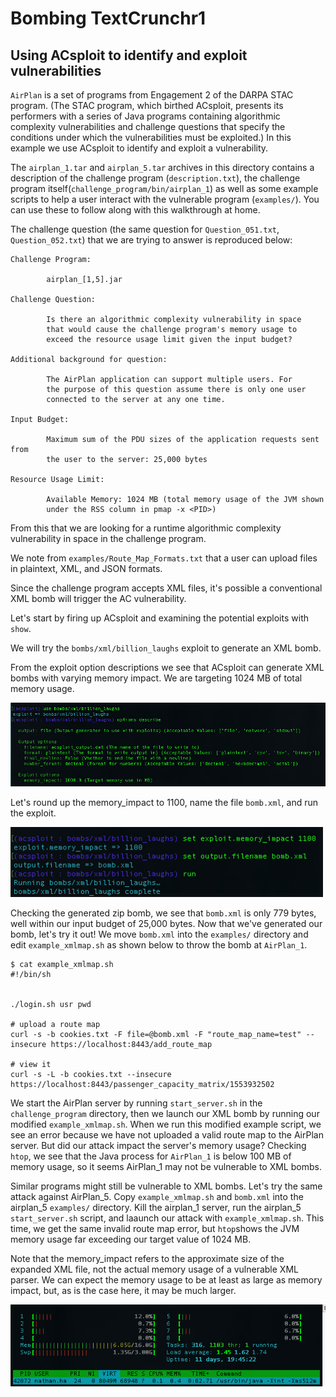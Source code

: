 # Bombing TextCrunchr1

## Using ACsploit to identify and exploit vulnerabilities

`AirPlan` is a set of programs from Engagement 2 of the DARPA STAC program. (The STAC program, which birthed ACsploit, presents its performers with a series of Java programs containing algorithmic complexity vulnerabilities and challenge questions that specify the conditions under which the vulnerabilities must be exploited.) In this example we use ACsploit to identify and exploit a vulnerability.

The `airplan_1.tar` and `airplan_5.tar` archives in this directory contains a description of the challenge program (`description.txt`), the challenge program itself(`challenge_program/bin/airplan_1`) as well as some example scripts to help a user interact with the vulnerable program (`examples/`). You can use these to follow along with this walkthrough at home.

The challenge question (the same question for `Question_051.txt`, `Question_052.txt`) that we are trying to answer is reproduced below:

```
Challenge Program:

        airplan_[1,5].jar

Challenge Question:

        Is there an algorithmic complexity vulnerability in space
        that would cause the challenge program's memory usage to
        exceed the resource usage limit given the input budget?

Additional background for question:

        The AirPlan application can support multiple users. For
        the purpose of this question assume there is only one user
        connected to the server at any one time.

Input Budget:

        Maximum sum of the PDU sizes of the application requests sent from
        the user to the server: 25,000 bytes

Resource Usage Limit:

        Available Memory: 1024 MB (total memory usage of the JVM shown 
        under the RSS column in pmap -x <PID>)
```

From this that we are looking for a runtime algorithmic complexity vulnerability in space in the challenge program. 

We note from `examples/Route_Map_Formats.txt` that a user can upload files in plaintext, XML, and JSON formats.

Since the challenge program accepts XML files, it's possible a conventional XML bomb will trigger the AC vulnerability.

Let's start by firing up ACsploit and examining the potential exploits with `show`.

We will try the `bombs/xml/billion_laughs` exploit to generate an XML bomb.

From the exploit option descriptions we see that ACsploit can generate XML bombs with varying memory impact. We are targeting 1024 MB of total memory usage.

<img src="images/STAC-airplan/acsploitdescribeoptions.png" class="center"  width="700">

Let's round up the memory_impact to 1100, name the file `bomb.xml`, and run the exploit.

<img src="images/STAC-airplan/acsploitrun.png" class="center" width="500">

Checking the generated zip bomb, we see that `bomb.xml` is only 779 bytes, well within our input budget of 25,000 bytes. Now that we've generated our bomb, let's try it out! We move `bomb.xml` into the `examples/` directory and edit `example_xmlmap.sh` as shown below to throw the bomb at `AirPlan_1`.

```
$ cat example_xmlmap.sh
#!/bin/sh


./login.sh usr pwd

# upload a route map
curl -s -b cookies.txt -F file=@bomb.xml -F "route_map_name=test" --insecure https://localhost:8443/add_route_map

# view it
curl -s -L -b cookies.txt --insecure https://localhost:8443/passenger_capacity_matrix/1553932502
```

We start the AirPlan server by running `start_server.sh` in the `challenge_program` directory, then we launch our XML bomb by running our modified `example_xmlmap.sh`.
When we run this modified example script, we see an error because we have not uploaded a valid route map to the AirPlan server. But did our attack impact the server's memory usage? Checking `htop`, we see that the Java process for `AirPlan_1` is below 100 MB of memory usage, so it seems AirPlan_1 may not be vulnerable to XML bombs.

Similar programs might still be vulnerable to XML bombs. Let's try the same attack against AirPlan_5. Copy `example_xmlmap.sh` and `bomb.xml` into the airplan_5 `examples/` directory. Kill the airplan_1 server, run the airplan_5 `start_server.sh` script, and laaunch our attack with `example_xmlmap.sh`. 
This time, we get the same invalid route map error, but `htop`shows the JVM memory usage far exceeding our target value of 1024 MB.

Note that the memory_impact refers to the approximate size of the expanded XML file, not the actual memory usage of a vulnerable XML parser. We can expect the memory usage to be at least as large as memory impact, but, as is the case here, it may be much larger.
 
<img src="images/STAC-airplan/htop.png" class="center"  width="600">
